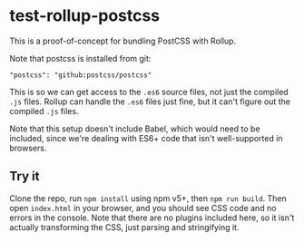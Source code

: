 # test-rollup-postcss

This is a proof-of-concept for bundling PostCSS with Rollup.

Note that postcss is installed from git:

    "postcss": "github:postcss/postcss"

This is so we can get access to the `.es6` source files, not just the compiled `.js` files. Rollup can handle the `.es6` files just fine, but it can't figure out the compiled `.js` files.

Note that this setup doesn't include Babel, which would need to be included, since we're dealing with ES6+ code that isn't well-supported in browsers.

## Try it

Clone the repo, run `npm install` using npm v5+, then `npm run build`. Then open `index.html` in your browser, and you should see CSS code and no errors in the console. Note that there are no plugins included here, so it isn't actually transforming the CSS, just parsing and stringifying it.
